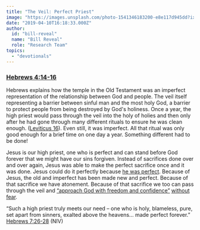```yaml
---
title: "The Veil: Perfect Priest"
image: "https://images.unsplash.com/photo-1541346183200-e8e117d945dd?ixlib=rb-1.2.1&q=85&fm=jpg&crop=entropy&cs=srgb&ixid=eyJhcHBfaWQiOjk2NjF9"
date: "2019-04-10T16:18:33.000Z"
author:
  id: "bill-reveal"
  name: "Bill Reveal"
  role: "Research Team"
topics:
  - "devotionals"
---
```

### [Hebrews 4:14-16][1]

Hebrews explains how the temple in the Old Testament was an imperfect representation of the relationship between God and people. The veil itself representing a barrier between sinful man and the most holy God, a barrier to protect people from being destroyed by God's holiness. Once a year, the high priest would pass through the veil into the holy of holies and then only after he had gone through many different rituals to ensure he was clean enough. ([Leviticus 16][2]). Even still, it was imperfect. All that ritual was only good enough for a brief time on one day a year. Something different had to be done!

Jesus is our high priest, one who is perfect and can stand before God forever that we might have our sins forgiven. Instead of sacrifices done over and over again, Jesus was able to make the perfect sacrifice once and it was done. Jesus could do it perfectly because [he was perfect][1]. Because of Jesus, the old and imperfect has been made new and perfect. Because of that sacrifice we have atonement. Because of that sacrifice we too can pass through the veil and [“approach God with freedom and confidence”][3] [without fear][1].

“Such a high priest truly meets our need – one who is holy, blameless, pure, set apart from sinners, exalted above the heavens... made perfect forever.” [Hebrews‬ ‭7:26-28][4]‬ ‭(NIV)

[1]: https://www.bible.com/113/heb.4.14-16 "Jesus is high priest"
[2]: https://www.bible.com/113/lev.16 "Day of Atonement"
[3]: https://www.bible.com/113/eph.3.12.niv
[4]: https://www.bible.com/113/heb.7.26-28.niv "Jesus Perfect Priest"
